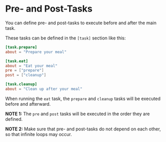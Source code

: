 # Pre- and Post-Tasks

You can define pre- and post-tasks to execute before and after the main task.

These tasks can be defined in the `[task]` section like this:

```toml
[task.prepare]
about = "Prepare your meal"

[task.eat]
about = "Eat your meal"
pre = ["prepare"]
post = ["cleanup"]

[task.cleanup]
about = "Clean up after your meal"
```

When running the `eat` task, the `prepare` and `cleanup` tasks will be executed before and afterward.

**NOTE 1:** The `pre` and `post` tasks will be executed in the order they are defined.

**NOTE 2:** Make sure that pre- and post-tasks do not depend on each other, so that infinite loops may occur.
